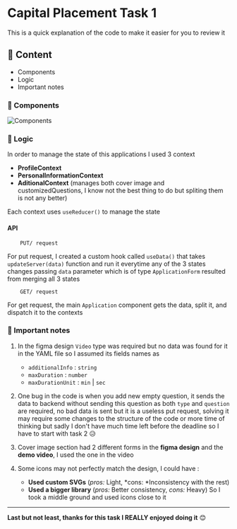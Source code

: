 # Capital Placement Task 1

This is a quick explanation of the code to make it easier for you to review it

## 📝 Content

-   Components
-   Logic
-   Important notes

### 🧩 Components

![Components](https://i.ibb.co/LPyLpmq/components.png)

### 🧠 Logic

In order to manage the state of this applications I used 3 context

-   **ProfileContext**
-   **PersonalInformationContext**
-   **AditionalContext** (manages both cover image and customizedQuestions, I know not the best thing to do but spliting them is not any better)

Each context uses `useReducer()` to manage the state

#### API

```http
    PUT/ request
```

For put request, I created a custom hook called `useData()` that takes `updateServer(data)` function and run it everytime any of the 3 states changes passing `data` parameter which is of type `ApplicationForm` resulted from merging all 3 states

```http
    GET/ request
```

For get request, the main `Application` component gets the data, split it, and dispatch it to the contexts

### 📌 Important notes

1. In the figma design `Video` type was required but no data was found for it in the YAML file so I assumed its fields names as

    - `additionalInfo` : `string`
    - `maxDuration` : `number`
    - `maxDurationUnit` : `min` | `sec`

2. One bug in the code is when you add new empty question, it sends the data to backend without sending this question as both `type` and `question` are required, no bad data is sent but it is a useless put request, solving it may require some changes to the structure of the code or more time of thinking but sadly I don't have much time left before the deadline so I have to start with task 2 😥

3. Cover image section had 2 different forms in the **figma design** and the **demo video**, I used the one in the video

4. Some icons may not perfectly match the design, I could have :
    - **Used custom SVGs** (_pros:_ Light, *cons: *Inconsistency with the rest)
    - **Used a bigger library** (_pros:_ Better consistency, _cons:_ Heavy)
      So I took a middle ground and used icons close to it

---

**Last but not least, thanks for this task I REALLY enjoyed doing it** 😊
